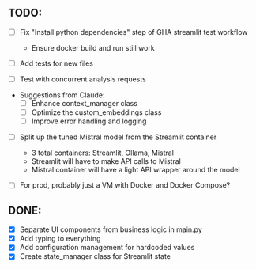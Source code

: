 ## TODO:
- [ ] Fix "Install python dependencies" step of GHA streamlit test workflow
  - Ensure docker build and run still work
- [ ] Add tests for new files

- [ ] Test with concurrent analysis requests

- Suggestions from Claude:
  - [ ] Enhance context_manager class
  - [ ] Optimize the custom_embeddings class
  - [ ] Improve error handling and logging

- [ ] Split up the tuned Mistral model from the Streamlit container
  - 3 total containers: Streamlit, Ollama, Mistral
  - Streamlit will have to make API calls to Mistral
  - Mistral container will have a light API wrapper around the model

- [ ] For prod, probably just a VM with Docker and Docker Compose?

## DONE:
- [x] Separate UI components from business logic in main.py
- [x] Add typing to everything
- [x] Add configuration management for hardcoded values
- [x] Create state_manager class for Streamlit state
